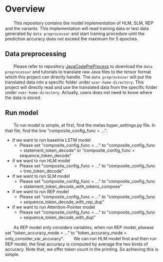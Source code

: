 # Overview
　　This repository contains the model implementation of HLM, SLM, REP and the variants. 
This implementation will read training data or test data generated by `data preprocessor` and start training procedure 
until the prediction accuracy does not exceed the maximum for 5 epoches. 

## Data preprocessing
　　Please refer to repository [JavaCodePreProcess](https://github.com/GrowingCode/JavaCodePreProcess) to 
download the `data preprocessor` and tutorials to translate raw Java files to the tensor format which this project can directly handle. 
The `data preprocessor` will put the translated data into a specific folder under `user-home-directory`. This project will directly 
read and use the translated data from the specific folder under `user-home-directory`. 
Actually, users does not need to know where the data is stored. 

## Run model
　　To run model is simple, at first, find the metas.hyper_settings.py file. In that file, find the line "composite_config_func = ...". 
  * if we want to run baseline LSTM model
    * Please set "composite_config_func = ..." to "composite_config_func = statement_token_decode" or "composite_config_func = sequence_token_decode"
  * if we want to run HLM model
    * Please set "composite_config_func = ..." to "composite_config_func = tree_token_decode"
  * if we want to run SLM model
    * Please set "composite_config_func = ..." to "composite_config_func = statement_token_decode_with_tokens_compose"
  * if we want to run REP model
    * Please set "composite_config_func = ..." to "composite_config_func = sequence_token_decode_with_rep_dup"
  * if we want to run Attention-Pointer model
    * Please set "composite_config_func = ..." to "composite_config_func = sequence_token_decode_with_dup"

　　As REP model only considers variables, when run REP model, plsease
set "token_accuracy_mode = ..." to "token_accuracy_mode = only_consider_var_accuracy". 
　　We can run HLM model first and then run REP model, the final accuracy is computed by average the two kinds of accuracy. 
Note that, we offer token count in the printing. So achieving this is simple. 









